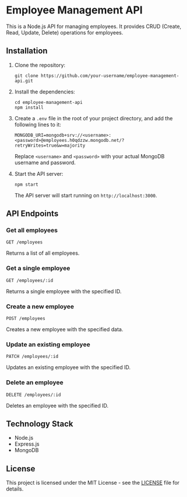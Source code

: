 # Employee Management API

This is a Node.js API for managing employees. It provides CRUD (Create, Read, Update, Delete) operations for employees.

## Installation

1. Clone the repository:

   ```
   git clone https://github.com/your-username/employee-management-api.git
   ```

2. Install the dependencies:

   ```
   cd employee-management-api
   npm install
   ```

3. Create a `.env` file in the root of your project directory, and add the following lines to it:

   ```
   MONGODB_URI=mongodb+srv://<username>:<password>@employees.h0qdzzw.mongodb.net/?retryWrites=true&w=majority
   ```

   Replace `<username>` and `<password>` with your actual MongoDB username and password.

4. Start the API server:

   ```
   npm start
   ```

   The API server will start running on `http://localhost:3000`.

## API Endpoints

### Get all employees

```
GET /employees
```

Returns a list of all employees.

### Get a single employee

```
GET /employees/:id
```

Returns a single employee with the specified ID.

### Create a new employee

```
POST /employees
```

Creates a new employee with the specified data.

### Update an existing employee

```
PATCH /employees/:id
```

Updates an existing employee with the specified ID.

### Delete an employee

```
DELETE /employees/:id
```

Deletes an employee with the specified ID.

## Technology Stack

- Node.js
- Express.js
- MongoDB

## License

This project is licensed under the MIT License - see the [LICENSE](LICENSE) file for details.
